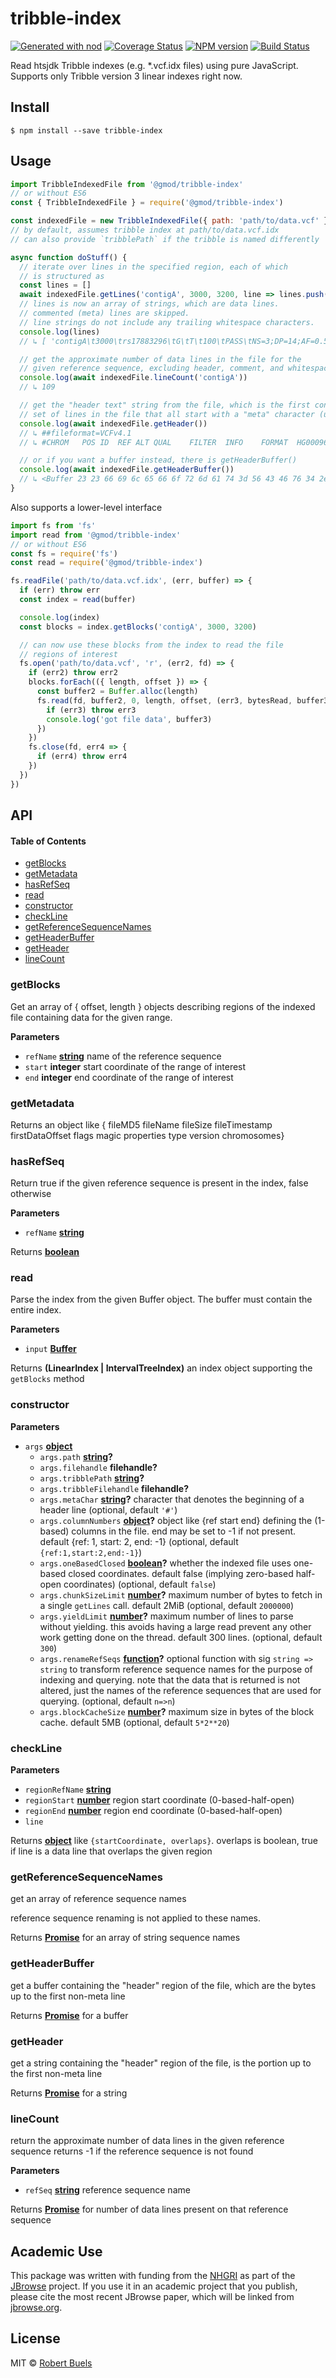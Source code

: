 # tribble-index

[![Generated with nod](https://img.shields.io/badge/generator-nod-2196F3.svg?style=flat-square)](https://github.com/diegohaz/nod)
[![Coverage Status](https://img.shields.io/codecov/c/github/GMOD/tribble-index/master.svg?style=flat-square)](https://codecov.io/gh/GMOD/tribble-index/branch/master)
[![NPM version](https://img.shields.io/npm/v/@gmod/tribble-index.svg?logo=npm&style=flat-square)](https://www.npmjs.com/package/@gmod/tribble-index)
[![Build Status](https://img.shields.io/travis/rbuels/tribble-index/master.svg?logo=travis&style=flat-square)](https://travis-ci.org/rbuels/tribble-index)

Read htsjdk Tribble indexes (e.g. \*.vcf.idx files) using pure JavaScript. Supports only Tribble version 3 linear indexes right now.

## Install

    $ npm install --save tribble-index

## Usage

```js
import TribbleIndexedFile from '@gmod/tribble-index'
// or without ES6
const { TribbleIndexedFile } = require('@gmod/tribble-index')

const indexedFile = new TribbleIndexedFile({ path: 'path/to/data.vcf' })
// by default, assumes tribble index at path/to/data.vcf.idx
// can also provide `tribblePath` if the tribble is named differently

async function doStuff() {
  // iterate over lines in the specified region, each of which
  // is structured as
  const lines = []
  await indexedFile.getLines('contigA', 3000, 3200, line => lines.push(line))
  // lines is now an array of strings, which are data lines.
  // commented (meta) lines are skipped.
  // line strings do not include any trailing whitespace characters.
  console.log(lines)
  // ↳ [ 'contigA\t3000\trs17883296\tG\tT\t100\tPASS\tNS=3;DP=14;AF=0.5;DB;H2\tGT:AP\t0|0:0.000,0.000']

  // get the approximate number of data lines in the file for the
  // given reference sequence, excluding header, comment, and whitespace lines
  console.log(await indexedFile.lineCount('contigA'))
  // ↳ 109

  // get the "header text" string from the file, which is the first contiguous
  // set of lines in the file that all start with a "meta" character (usually #)
  console.log(await indexedFile.getHeader())
  // ↳ ##fileformat=VCFv4.1
  // ↳ #CHROM	POS	ID	REF	ALT	QUAL	FILTER	INFO	FORMAT	HG00096

  // or if you want a buffer instead, there is getHeaderBuffer()
  console.log(await indexedFile.getHeaderBuffer())
  // ↳ <Buffer 23 23 66 69 6c 65 66 6f 72 6d 61 74 3d 56 43 46 76 34 2e 31 0a 23 23 66 69 6c 65 ... >
}
```

Also supports a lower-level interface

```js
import fs from 'fs'
import read from '@gmod/tribble-index'
// or without ES6
const fs = require('fs')
const read = require('@gmod/tribble-index')

fs.readFile('path/to/data.vcf.idx', (err, buffer) => {
  if (err) throw err
  const index = read(buffer)

  console.log(index)
  const blocks = index.getBlocks('contigA', 3000, 3200)

  // can now use these blocks from the index to read the file
  // regions of interest
  fs.open('path/to/data.vcf', 'r', (err2, fd) => {
    if (err2) throw err2
    blocks.forEach(({ length, offset }) => {
      const buffer2 = Buffer.alloc(length)
      fs.read(fd, buffer2, 0, length, offset, (err3, bytesRead, buffer3) => {
        if (err3) throw err3
        console.log('got file data', buffer3)
      })
    })
    fs.close(fd, err4 => {
      if (err4) throw err4
    })
  })
})
```

## API

<!-- Generated by documentation.js. Update this documentation by updating the source code. -->

#### Table of Contents

-   [getBlocks](#getblocks)
-   [getMetadata](#getmetadata)
-   [hasRefSeq](#hasrefseq)
-   [read](#read)
-   [constructor](#constructor)
-   [checkLine](#checkline)
-   [getReferenceSequenceNames](#getreferencesequencenames)
-   [getHeaderBuffer](#getheaderbuffer)
-   [getHeader](#getheader)
-   [lineCount](#linecount)

### getBlocks

Get an array of { offset, length } objects describing regions of the
indexed file containing data for the given range.

**Parameters**

-   `refName` **[string](https://developer.mozilla.org/docs/Web/JavaScript/Reference/Global_Objects/String)** name of the reference sequence
-   `start` **integer** start coordinate of the range of interest
-   `end` **integer** end coordinate of the range of interest

### getMetadata

Returns an object like { fileMD5 fileName fileSize fileTimestamp
firstDataOffset flags magic properties type version chromosomes}

### hasRefSeq

Return true if the given reference sequence is present in the index,
false otherwise

**Parameters**

-   `refName` **[string](https://developer.mozilla.org/docs/Web/JavaScript/Reference/Global_Objects/String)** 

Returns **[boolean](https://developer.mozilla.org/docs/Web/JavaScript/Reference/Global_Objects/Boolean)** 

### read

Parse the index from the given Buffer object. The buffer must contain
the entire index.

**Parameters**

-   `input` **[Buffer](https://nodejs.org/api/buffer.html)** 

Returns **(LinearIndex | IntervalTreeIndex)** an index object supporting the `getBlocks` method

### constructor

**Parameters**

-   `args` **[object](https://developer.mozilla.org/docs/Web/JavaScript/Reference/Global_Objects/Object)** 
    -   `args.path` **[string](https://developer.mozilla.org/docs/Web/JavaScript/Reference/Global_Objects/String)?** 
    -   `args.filehandle` **filehandle?** 
    -   `args.tribblePath` **[string](https://developer.mozilla.org/docs/Web/JavaScript/Reference/Global_Objects/String)?** 
    -   `args.tribbleFilehandle` **filehandle?** 
    -   `args.metaChar` **[string](https://developer.mozilla.org/docs/Web/JavaScript/Reference/Global_Objects/String)?** character that denotes the beginning of a header line (optional, default `'#'`)
    -   `args.columnNumbers` **[object](https://developer.mozilla.org/docs/Web/JavaScript/Reference/Global_Objects/Object)?** object like {ref start end} defining the (1-based) columns in
        the file. end may be set to -1 if not present. default {ref: 1, start: 2, end: -1} (optional, default `{ref:1,start:2,end:-1}`)
    -   `args.oneBasedClosed` **[boolean](https://developer.mozilla.org/docs/Web/JavaScript/Reference/Global_Objects/Boolean)?** whether the indexed file uses one-based closed coordinates.
        default false (implying zero-based half-open coordinates) (optional, default `false`)
    -   `args.chunkSizeLimit` **[number](https://developer.mozilla.org/docs/Web/JavaScript/Reference/Global_Objects/Number)?** maximum number of bytes to fetch in a single `getLines` call.
        default 2MiB (optional, default `2000000`)
    -   `args.yieldLimit` **[number](https://developer.mozilla.org/docs/Web/JavaScript/Reference/Global_Objects/Number)?** maximum number of lines to parse without yielding.
        this avoids having a large read prevent any other work getting done on the thread.  default 300 lines. (optional, default `300`)
    -   `args.renameRefSeqs` **[function](https://developer.mozilla.org/docs/Web/JavaScript/Reference/Statements/function)?** optional function with sig `string => string` to transform
        reference sequence names for the purpose of indexing and querying. note that the data that is returned is
        not altered, just the names of the reference sequences that are used for querying. (optional, default `n=>n`)
    -   `args.blockCacheSize` **[number](https://developer.mozilla.org/docs/Web/JavaScript/Reference/Global_Objects/Number)?** maximum size in bytes of the block cache. default 5MB (optional, default `5*2**20`)

### checkLine

**Parameters**

-   `regionRefName` **[string](https://developer.mozilla.org/docs/Web/JavaScript/Reference/Global_Objects/String)** 
-   `regionStart` **[number](https://developer.mozilla.org/docs/Web/JavaScript/Reference/Global_Objects/Number)** region start coordinate (0-based-half-open)
-   `regionEnd` **[number](https://developer.mozilla.org/docs/Web/JavaScript/Reference/Global_Objects/Number)** region end coordinate (0-based-half-open)
-   `line`  

Returns **[object](https://developer.mozilla.org/docs/Web/JavaScript/Reference/Global_Objects/Object)** like `{startCoordinate, overlaps}`. overlaps is boolean,
true if line is a data line that overlaps the given region

### getReferenceSequenceNames

get an array of reference sequence names

reference sequence renaming is not applied to these names.

Returns **[Promise](https://developer.mozilla.org/docs/Web/JavaScript/Reference/Global_Objects/Promise)** for an array of string sequence names

### getHeaderBuffer

get a buffer containing the "header" region of
the file, which are the bytes up to the first
non-meta line

Returns **[Promise](https://developer.mozilla.org/docs/Web/JavaScript/Reference/Global_Objects/Promise)** for a buffer

### getHeader

get a string containing the "header" region of the
file, is the portion up to the first non-meta line

Returns **[Promise](https://developer.mozilla.org/docs/Web/JavaScript/Reference/Global_Objects/Promise)** for a string

### lineCount

return the approximate number of data lines in the given reference sequence
returns -1 if the reference sequence is not found

**Parameters**

-   `refSeq` **[string](https://developer.mozilla.org/docs/Web/JavaScript/Reference/Global_Objects/String)** reference sequence name

Returns **[Promise](https://developer.mozilla.org/docs/Web/JavaScript/Reference/Global_Objects/Promise)** for number of data lines present on that reference sequence

## Academic Use

This package was written with funding from the [NHGRI](http://genome.gov) as part of the [JBrowse](http://jbrowse.org) project. If you use it in an academic project that you publish, please cite the most recent JBrowse paper, which will be linked from [jbrowse.org](http://jbrowse.org).

## License

MIT © [Robert Buels](https://github.com/rbuels)
